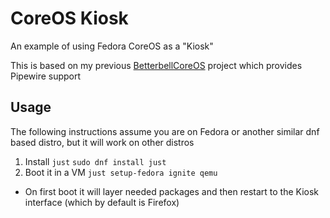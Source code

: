 # CoreOS Kiosk
An example of using Fedora CoreOS as a "Kiosk"

This is based on my previous [BetterbellCoreOS]() project which provides Pipewire support

## Usage
The following instructions assume you are on Fedora or another similar dnf based distro, but it will work on other distros
1. Install ``just``
```sudo dnf install just```
2. Boot it in a VM
```just setup-fedora ignite qemu```
- On first boot it will layer needed packages and then restart to the Kiosk interface (which by default is Firefox)
